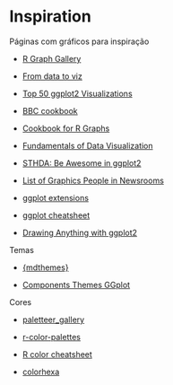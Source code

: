 # Inspiration

Páginas com gráficos para inspiração

- [R Graph Gallery](https://www.r-graph-gallery.com/index.html)

- [From data to viz](https://www.data-to-viz.com/)

- [Top 50 ggplot2 Visualizations](http://r-statistics.co/Top50-Ggplot2-Visualizations-MasterList-R-Code.html)

- [BBC cookbook](https://bbc.github.io/rcookbook/)

- [Cookbook for R Graphs](http://www.cookbook-r.com/Graphs/)

- [Fundamentals of Data Visualization](https://serialmentor.com/dataviz/)

- [STHDA: Be Awesome in ggplot2](http://www.sthda.com/english/wiki/be-awesome-in-ggplot2-a-practical-guide-to-be-highly-effective-r-software-and-data-visualization)

- [List of Graphics People in Newsrooms](https://github.com/OpenNewsLabs/news-graphics-team)

- [ggplot extensions](https://exts.ggplot2.tidyverse.org/)

- [ggplot cheatsheet](https://rstudio.com/wp-content/uploads/2015/03/ggplot2-cheatsheet.pdf)

- [Drawing Anything with ggplot2](https://github.com/thomasp85/ggplot2_workshop)


Temas

- [{mdthemes}](https://thomasadventure.blog/posts/mdthemes-is-on-cran-markdown-powered-themes-for-ggplot2/)

- [Components Themes GGplot](https://ggplot2.tidyverse.org/reference/theme.html)

Cores 

- [paletteer_gallery](https://github.com/PMassicotte/paletteer_gallery/blob/master/README.md)

- [r-color-palettes](https://github.com/EmilHvitfeldt/r-color-palettes)

- [R color cheatsheet](https://www.nceas.ucsb.edu/sites/default/files/2020-04/colorPaletteCheatsheet.pdf)

- [colorhexa](https://www.colorhexa.com/)
